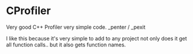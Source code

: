 # CProfiler
Very good C++ Profiler very simple code. _penter / _pexit

I like this because it's very simple to add to any project not only does it get all function calls.. but it also gets function names.
